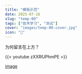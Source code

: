 ```yaml
---
title: "模板示范"
date: 2025-07-16
slug: "temp-00"
tags: ["技术学习", "测试"]
cover: "images/temp-00-cover.jpg"
icon: "📁"
---
```

为何留言在上方？



{{< youtube zXXRfJPhmPE >}}


[image](https://prod-files-secure.s3.us-west-2.amazonaws.com/112d0858-5090-4d34-a606-b75eb8d65fd2/b110fffe-d8dc-4f51-990e-749f6cc413f6/M2U00785.mpg?X-Amz-Algorithm=AWS4-HMAC-SHA256&X-Amz-Content-Sha256=UNSIGNED-PAYLOAD&X-Amz-Credential=ASIAZI2LB466TM22JC47%2F20250724%2Fus-west-2%2Fs3%2Faws4_request&X-Amz-Date=20250724T064938Z&X-Amz-Expires=3600&X-Amz-Security-Token=IQoJb3JpZ2luX2VjEP%2F%2F%2F%2F%2F%2F%2F%2F%2F%2F%2FwEaCXVzLXdlc3QtMiJHMEUCIEuuY1%2F9%2BcrsxLDiwu%2BB%2Bd8ajmfrcidz2asyD3XDwtzpAiEAm9X%2BWbvg%2BNNQAevnTDbRAeMKDWgDse2YigBtW3KNw7wq%2FwMIKBAAGgw2Mzc0MjMxODM4MDUiDAu9w7Nl1CekF7nDKircA90J9cY8E7B%2FRamDuKYNSiLf5H4zNI3FuQhSVhxov%2FjCgOF697G3zfQIBhpb4%2Fz6%2F4qcYup35F9RRqOHM5wLGZfzkdyJ0cJzQDKTR840Wld7PXAiw7HEludVysQ9Fdat0B%2BRgWbdaj6wtF7GvDARd08FpYnjoENQ5Kn%2BuqWbGaU0GfsYrmkvo4dLppcT2pcTS5hS38xCR8PGuGU05Ees5M9SESfRQ67V3LH6R3IEdd6OJFni%2F4zQ0A%2BN3AghMeL3vXHjr1XXamko8e8Xy6gEvUDxsyVllKP2zQTvlILME%2BJ4d3zATxTs%2FG3JSSSRiMuYoIOebPFFTKRLHNPt2GraA%2BGBLEztdIexNzBbVPoE8qAZBvJ5k42o6quJfH9i2HvzRMBhUh12Z7P65DoPOcwQTEg3fTjEWkmSmk%2FD19WwmSbDjjqWTxFd7c6C56ddKtaPHCo9uWWXdLmdpLbHpfuMVv8%2B22vroOT5GCyaObzSRdEiGNc8QF4mz59zly1Ec3ms%2BuBO7bBmb24FjpXRE7GGnRqzxsXcX%2FqDk%2FIH%2B9Ny1auCJqkmIpBt%2BkWtjE%2FIY%2FhjSVHKR69gbsXdx0Cpg3nXhzSCz6c2wQVsaR1InzdYxq9zm2vgaoGwvp9Uo3u0MOqrh8QGOqUBMGLXK4w71l%2Be7tS43goO5IcBENK1uAESvH7yH5ynlAdnIZz%2BXbVlIBIdDvDlTRAGRerPNRknFwMy1693jCvIHlYgRxJxPNtvUT93apczmMDs%2FfTF%2BWgCZ7U6oobB3l9EJUqsRMm74s%2B%2FUwZ%2FCDpHew2qyzHWbgwSQcbIU3DU6Z007MspAyG7ED0xWhT9IPKf2l%2Fjqzx6bLIDI9qIrzVO6YMaImTT&X-Amz-Signature=150072fc5a1bb0af1e8eba3ae3957dd8ab1bf0b003f2b4a6b208eb1f043bace2&X-Amz-SignedHeaders=host&x-amz-checksum-mode=ENABLED&x-id=GetObject)

